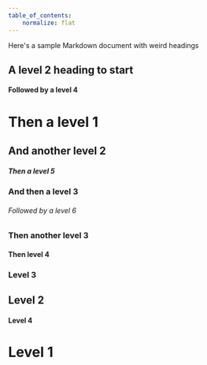 ```yaml
---
table_of_contents:
    normalize: flat
---
```


Here's a sample Markdown document with weird headings

## A level 2 heading to start

#### Followed by a level 4

# Then a level 1

## And another level 2

##### Then a level 5

### And then a level 3

###### Followed by a level 6

### Then another level 3

#### Then level 4

### Level 3

## Level 2

#### Level 4

# Level 1
